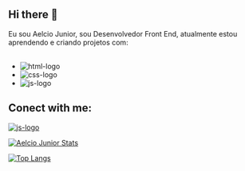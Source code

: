 ## Hi there 👋

Eu sou Aelcio Junior, sou Desenvolvedor Front End, atualmente estou aprendendo e criando projetos com:
<br>
<br>



- <img src="https://img.shields.io/badge/HTML5-E34F26?style=for-the-badge&logo=html5&logoColor=white" alt= "html-logo">

- <img src="https://img.shields.io/badge/CSS3-1572B6?style=for-the-badge&logo=css3&logoColor=white"  alt= "css-logo">

- <img src="https://img.shields.io/badge/JavaScript-F7DF1E?style=for-the-badge&logo=javascript&logoColor=black" alt= "js-logo">






## Conect with me:


<a href="https://www.linkedin.com/in/aelcio-junior/">
<img src="https://img.shields.io/badge/LinkedIn-0077B5?style=for-the-badge&logo=linkedin&logoColor=white"alt= "js-logo"/>
</a>



[![Aelcio Junior Stats](https://github-readme-stats.vercel.app/api?username=aelciojunior)](https://github.com/anuraghazra/github-readme-stats)

[![Top Langs](https://github-readme-stats.vercel.app/api/top-langs/?username=aelciojunior)](https://github.com/anuraghazra/github-readme-stats)






